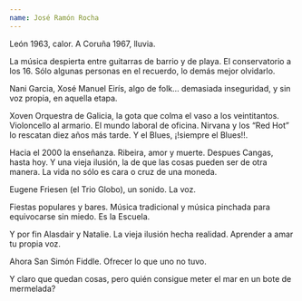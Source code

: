 ```yaml
---
name: José Ramón Rocha
---
```


León 1963, calor. A Coruña 1967, lluvia.

La música despierta entre guitarras de barrio y de playa. El conservatorio a los 16. Sólo algunas personas en el recuerdo, lo demás mejor olvidarlo.

Nani Garcia, Xosé Manuel Eirís, algo de folk… demasiada inseguridad, y sin voz propia, en aquella etapa.

Xoven Orquestra de Galicia, la gota que colma el vaso a los veintitantos. Violoncello al armario. El mundo laboral de oficina. Nirvana y los “Red Hot” lo rescatan diez años más tarde. Y el Blues, ¡!siempre el Blues!!.

Hacia el 2000 la enseñanza. Ribeira, amor y muerte. Despues Cangas, hasta hoy. Y una vieja ilusión, la de que las cosas pueden ser de otra manera. La vida no sólo es cara o cruz de una moneda.

Eugene Friesen (el Trio Globo), un sonido. La voz.

Fiestas populares y bares. Música tradicional y música pinchada para equivocarse sin miedo. Es la Escuela.

Y por fin Alasdair y Natalie. La vieja ilusión hecha realidad. Aprender a amar tu propia voz.

Ahora San Simón Fiddle. Ofrecer lo que uno no tuvo.

Y claro que quedan cosas, pero quién consigue meter el mar en un bote de mermelada?
